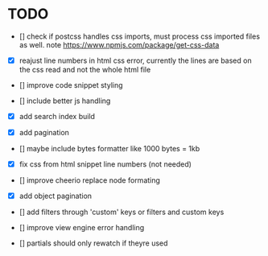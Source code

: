 # TODO

- [] check if postcss handles css imports, must process css imported files as well. note https://www.npmjs.com/package/get-css-data

- [x] reajust line numbers in html css error, currently the lines are based on the css read and not the whole html file

- [] improve code snippet styling

- [] include better js handling

- [x] add search index build

- [x] add pagination

- [] maybe include bytes formatter like 1000 bytes = 1kb

- [x] fix css from html snippet line numbers (not needed)

- [] improve cheerio replace node formating

- [x] add object pagination

- [] add filters through 'custom' keys or filters and custom keys

- [] improve view engine error handling

- [] partials should only rewatch if theyre used

